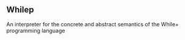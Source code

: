 ## Whilep

An interpreter for the concrete and abstract semantics of the While+ programming language